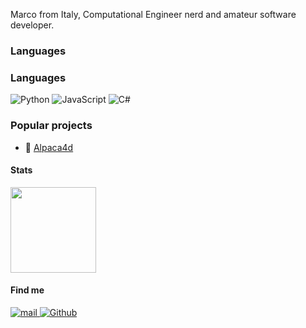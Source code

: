 Marco from Italy, Computational Engineer nerd and amateur software developer.

### Languages

### Languages

![Python](https://img.shields.io/badge/-Python-4B8BBE?&logo=Python&logoColor=fff)
![JavaScript](https://img.shields.io/badge/-JavaScript-f0db4f?&logo=JavaScript&logoColor=fff)
![C#](https://img.shields.io/badge/-C%23-4B0082?&logo=c-sharp&logoColor=fff)

### Popular projects

 * 📐 [Alpaca4d](https://www.food4rhino.com/en/app/alpaca4d)

#### Stats
<a href="https://github.com/Marco-Pellegrino">
  <img height="137px" src="https://github-readme-stats.vercel.app/api?username=Marco-Pellegrino&hide_title=true&hide_border=true&show_icons=true&include_all_commits=true&count_private=true&line_height=21&theme=dracula" />
</a>


#### Find me
<p>
  <a href="mailto:pellegrino.marco@icloud.com">
    <img alt="mail" src="https://img.shields.io/badge/Mail-%23000000.svg?style=for-the-badge&logo=apple&logoColor=white)" />
  </a>
  <a href="https://github.com/Marco-Pellegrino">
    <img alt="Github" src="https://img.shields.io/badge/GitHub-%2312100E.svg?&style=for-the-badge&logo=Github&logoColor=white" />
  </a>
</p>
